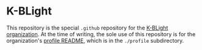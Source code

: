 # K-BLight

This repository is the special `.github` repository for the [K-BLight organization][0]. At the time of writing, the sole use of this repository is for the organization's [profile README][1], which is in the `./profile` subdirectory.

[0]: https://github.com/K-BLight
[1]: ./profile/README.md
